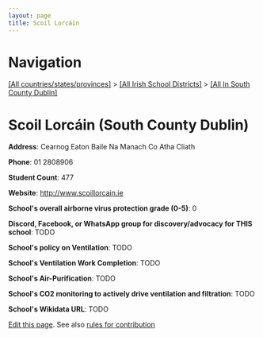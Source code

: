 ```yaml
---
layout: page
title: Scoil Lorcáin
---
```

# Navigation

[[All countries/states/provinces]](../../..) > [[All Irish School Districts]](../..) > [[All In South County Dublin]](..)

# Scoil Lorcáin (South County Dublin)

**Address**: Cearnog Eaton Baile Na Manach Co Atha Cliath

**Phone**: 01 2808906

**Student Count**: 477

**Website**: <http://www.scoillorcain.ie>

**School's overall airborne virus protection grade (0-5)**: 0

**Discord, Facebook, or WhatsApp group for discovery/advocacy for THIS school**: TODO

**School's policy on Ventilation**: TODO

**School's Ventilation Work Completion**: TODO

**School's Air-Purification**: TODO

**School's CO2 monitoring to actively drive ventilation and filtration**: TODO

**School's Wikidata URL**: TODO


[Edit this page](https://github.com/ventilate-schools/Ireland/edit/main/./Dublin_South_County_Dublin/Scoil_Lorcáin.md). See also [rules for contribution](../../../contribution-rules/)